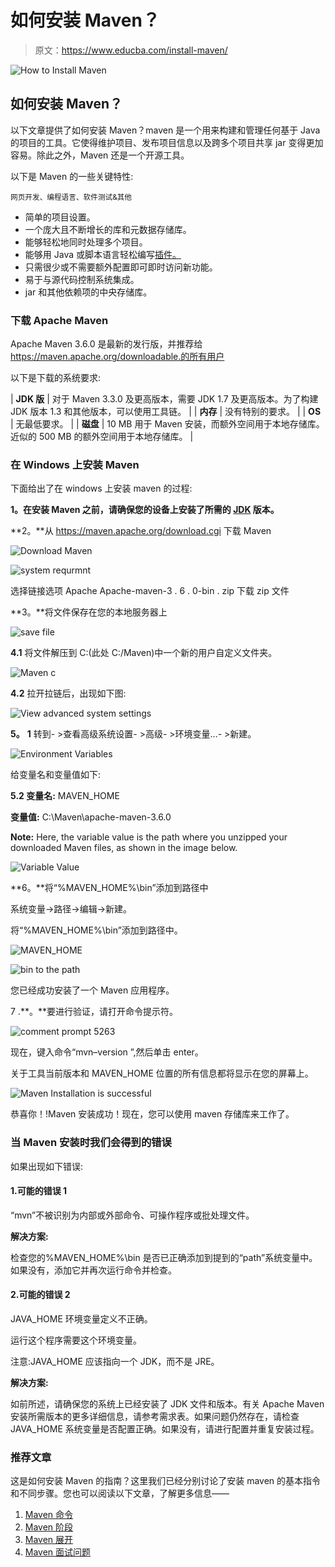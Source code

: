 # 如何安装 Maven？

> 原文：<https://www.educba.com/install-maven/>

![How to Install Maven](img/37635fe4821aff101697c2662aa8fb4a.png)



## 如何安装 Maven？

以下文章提供了如何安装 Maven？maven 是一个用来构建和管理任何基于 Java 的项目的工具。它使得维护项目、发布项目信息以及跨多个项目共享 jar 变得更加容易。除此之外，Maven 还是一个开源工具。

以下是 Maven 的一些关键特性:

<small>网页开发、编程语言、软件测试&其他</small>

*   简单的项目设置。
*   一个庞大且不断增长的库和元数据存储库。
*   能够轻松地同时处理多个项目。
*   能够用 Java 或脚本语言轻松编写[插件。](https://www.educba.com/uses-of-javascript/)
*   只需很少或不需要额外配置即可即时访问新功能。
*   易于与源代码控制系统集成。
*   jar 和其他依赖项的中央存储库。

### 下载 Apache Maven

Apache Maven 3.6.0 是最新的发行版，并推荐给 https://maven.apache.org/downloadable.的所有用户

以下是下载的系统要求:

| **JDK 版** | 对于 Maven 3.3.0 及更高版本，需要 JDK 1.7 及更高版本。为了构建 JDK 版本 1.3 和其他版本，可以使用工具链。 |
| **内存** | 没有特别的要求。 |
| **OS** | 无最低要求。 |
| **磁盘** | 10 MB 用于 Maven 安装，而额外空间用于本地存储库。近似的 500 MB 的额外空间用于本地存储库。 |

### 在 Windows 上安装 Maven

下面给出了在 windows 上安装 maven 的过程:

**1。在安装 Maven 之前，请确保您的设备上安装了所需的 [JDK](https://www.educba.com/what-is-jdk/) 版本。**

**2。**从 https://maven.apache.org/download.cgi 下载 Maven

![Download Maven](img/acb0cbe50d54a9ac23eb6fd89ca9f1bb.png)



![system requrmnt](img/18a8a3b95005d89717ff88417b173315.png)



选择链接选项 Apache Apache-maven-3 . 6 . 0-bin . zip 下载 zip 文件

**3。**将文件保存在您的本地服务器上

![save file](img/d322e2fb5e99fccef39d9d0b57d0beb0.png)



**4.1** 将文件解压到 C:(此处 C:/Maven)中一个新的用户自定义文件夹。

![Maven c ](img/8853a9dcf2c5260bd6c8ac0afd53aa08.png)



**4.2** 拉开拉链后，出现如下图:

![View advanced system settings](img/9ad5faadde0ff7d76c4faeb00cccd53c.png)



**5。** **1** 转到- >查看高级系统设置- >高级- >环境变量…- >新建。

![Environment Variables ](img/00c5eed71bdc1fb62d969f81c6fdec1c.png)



给变量名和变量值如下:

**5.2 变量名:** MAVEN_HOME

**变量值:** C:\Maven\apache-maven-3.6.0

**Note:** Here, the variable value is the path where you unzipped your downloaded Maven files, as shown in the image below.

![Variable Value](img/aff4fb36fa2aceb174fcc067e0cabf04.png)



**6。**将“%MAVEN_HOME%\bin”添加到路径中

系统变量->路径->编辑->新建。

将“%MAVEN_HOME%\bin”添加到路径中。

![MAVEN_HOME](img/f06fb373a0659ae6f74ca39410dbb9c2.png)



![bin to the path](img/dcc81e3709b89504055c0e9e5ac8e850.png)



您已经成功安装了一个 Maven 应用程序。

7 .**。**要进行验证，请打开命令提示符。

![comment prompt 5263](img/fe4ade95ebf863356d785209c52b00d2.png)



现在，键入命令“mvn–version ”,然后单击 enter。

关于工具当前版本和 MAVEN_HOME 位置的所有信息都将显示在您的屏幕上。

![Maven Installation is successful](img/b93c080a59a3e9832a0dfcef0fda2d07.png)



恭喜你！!Maven 安装成功！现在，您可以使用 maven 存储库来工作了。

### 当 Maven 安装时我们会得到的错误

如果出现如下错误:

#### 1.可能的错误 1

“mvn”不被识别为内部或外部命令、可操作程序或批处理文件。

**解决方案:**

检查您的%MAVEN_HOME%\bin 是否已正确添加到提到的“path”系统变量中。如果没有，添加它并再次运行命令并检查。

#### 2.可能的错误 2

JAVA_HOME 环境变量定义不正确。

运行这个程序需要这个环境变量。

注意:JAVA_HOME 应该指向一个 JDK，而不是 JRE。

**解决方案:**

如前所述，请确保您的系统上已经安装了 JDK 文件和版本。有关 Apache Maven 安装所需版本的更多详细信息，请参考需求表。如果问题仍然存在，请检查 JAVA_HOME 系统变量是否配置正确。如果没有，请进行配置并重复安装过程。

### 推荐文章

这是如何安装 Maven 的指南？这里我们已经分别讨论了安装 maven 的基本指令和不同步骤。您也可以阅读以下文章，了解更多信息——

1.  [Maven 命令](https://www.educba.com/maven-commands/)
2.  [Maven 阶段](https://www.educba.com/maven-phases/)
3.  [Maven 展开](https://www.educba.com/maven-deploy/)
4.  [Maven 面试问题](https://www.educba.com/maven-interview-questions/)